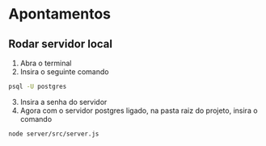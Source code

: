 # Apontamentos

## Rodar servidor local

1. Abra o terminal
2. Insira o seguinte comando 
```bash
psql -U postgres
```
3. Insira a senha do servidor
4. Agora com o servidor postgres ligado, na pasta raiz do projeto, insira o comando 
```bash
node server/src/server.js
```

<!--stackedit_data:
eyJoaXN0b3J5IjpbLTEyMjc5ODYwODRdfQ==
-->